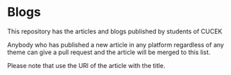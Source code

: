 # Blogs
This repository has the articles and blogs published by students of CUCEK

Anybody who has published a new article in any platform regardless of any theme can give a pull request and the article will be merged to this list.

Please note that use the URl of the article with the title.
